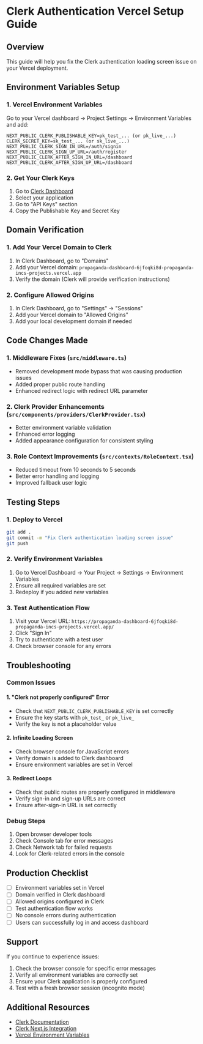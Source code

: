 # Clerk Authentication Vercel Setup Guide

## Overview
This guide will help you fix the Clerk authentication loading screen issue on your Vercel deployment.

## Environment Variables Setup

### 1. Vercel Environment Variables
Go to your Vercel dashboard → Project Settings → Environment Variables and add:

```
NEXT_PUBLIC_CLERK_PUBLISHABLE_KEY=pk_test_... (or pk_live_...)
CLERK_SECRET_KEY=sk_test_... (or sk_live_...)
NEXT_PUBLIC_CLERK_SIGN_IN_URL=/auth/signin
NEXT_PUBLIC_CLERK_SIGN_UP_URL=/auth/register
NEXT_PUBLIC_CLERK_AFTER_SIGN_IN_URL=/dashboard
NEXT_PUBLIC_CLERK_AFTER_SIGN_UP_URL=/dashboard
```

### 2. Get Your Clerk Keys
1. Go to [Clerk Dashboard](https://dashboard.clerk.com)
2. Select your application
3. Go to "API Keys" section
4. Copy the Publishable Key and Secret Key

## Domain Verification

### 1. Add Your Vercel Domain to Clerk
1. In Clerk Dashboard, go to "Domains"
2. Add your Vercel domain: `propaganda-dashboard-6jfoqki8d-propaganda-incs-projects.vercel.app`
3. Verify the domain (Clerk will provide verification instructions)

### 2. Configure Allowed Origins
1. In Clerk Dashboard, go to "Settings" → "Sessions"
2. Add your Vercel domain to "Allowed Origins"
3. Add your local development domain if needed

## Code Changes Made

### 1. Middleware Fixes (`src/middleware.ts`)
- Removed development mode bypass that was causing production issues
- Added proper public route handling
- Enhanced redirect logic with redirect URL parameter

### 2. Clerk Provider Enhancements (`src/components/providers/ClerkProvider.tsx`)
- Better environment variable validation
- Enhanced error logging
- Added appearance configuration for consistent styling

### 3. Role Context Improvements (`src/contexts/RoleContext.tsx`)
- Reduced timeout from 10 seconds to 5 seconds
- Better error handling and logging
- Improved fallback user logic

## Testing Steps

### 1. Deploy to Vercel
```bash
git add .
git commit -m "Fix Clerk authentication loading screen issue"
git push
```

### 2. Verify Environment Variables
1. Go to Vercel Dashboard → Your Project → Settings → Environment Variables
2. Ensure all required variables are set
3. Redeploy if you added new variables

### 3. Test Authentication Flow
1. Visit your Vercel URL: `https://propaganda-dashboard-6jfoqki8d-propaganda-incs-projects.vercel.app/`
2. Click "Sign In"
3. Try to authenticate with a test user
4. Check browser console for any errors

## Troubleshooting

### Common Issues

#### 1. "Clerk not properly configured" Error
- Check that `NEXT_PUBLIC_CLERK_PUBLISHABLE_KEY` is set correctly
- Ensure the key starts with `pk_test_` or `pk_live_`
- Verify the key is not a placeholder value

#### 2. Infinite Loading Screen
- Check browser console for JavaScript errors
- Verify domain is added to Clerk dashboard
- Ensure environment variables are set in Vercel

#### 3. Redirect Loops
- Check that public routes are properly configured in middleware
- Verify sign-in and sign-up URLs are correct
- Ensure after-sign-in URL is set correctly

### Debug Steps
1. Open browser developer tools
2. Check Console tab for error messages
3. Check Network tab for failed requests
4. Look for Clerk-related errors in the console

## Production Checklist

- [ ] Environment variables set in Vercel
- [ ] Domain verified in Clerk dashboard
- [ ] Allowed origins configured in Clerk
- [ ] Test authentication flow works
- [ ] No console errors during authentication
- [ ] Users can successfully log in and access dashboard

## Support

If you continue to experience issues:
1. Check the browser console for specific error messages
2. Verify all environment variables are correctly set
3. Ensure your Clerk application is properly configured
4. Test with a fresh browser session (incognito mode)

## Additional Resources

- [Clerk Documentation](https://clerk.com/docs)
- [Clerk Next.js Integration](https://clerk.com/docs/quickstarts/nextjs)
- [Vercel Environment Variables](https://vercel.com/docs/concepts/projects/environment-variables)
